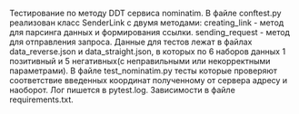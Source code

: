 Тестирование по методу DDT сервиса nominatim.
В файле conftest.py реализован класс SenderLink c двумя методами:
creating_link - метод для парсинга данных и формирования ссылки.
sending_request - метод для отправления запроса.
Данные для тестов лежат в файлах data_reverse.json и data_straight.json, в которых по 6 наборов данных 
1 позитивный и 5 негативных(с неправильными или некорректными параметрами).
В файле test_nominatim.py тесты которые проверяют соответствие введенных координат полученному от сервера адресу и
наоборот.
Лог пишется в pytest.log.
Зависимости в файле requirements.txt.
